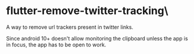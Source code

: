 # flutter-remove-twitter-tracking\

A way to remove url trackers present in twitter links. 

Since android 10+ doesn't allow monitoring the clipboard unless the app is in focus, the app has to be open to work. 
